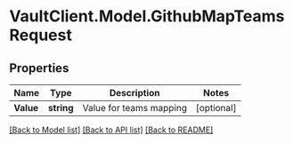 # VaultClient.Model.GithubMapTeamsRequest

## Properties

Name | Type | Description | Notes
------------ | ------------- | ------------- | -------------
**Value** | **string** | Value for teams mapping | [optional] 

[[Back to Model list]](../README.md#documentation-for-models) [[Back to API list]](../README.md#documentation-for-api-endpoints) [[Back to README]](../README.md)

